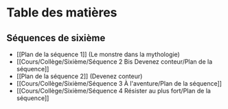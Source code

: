 # Table des matières

## Séquences de sixième

- [[Plan de la séquence 1]] (Le monstre dans la mythologie)
- [[Cours/Collège/Sixième/Séquence 2 Bis Devenez conteur/Plan de la séquence]]
- [[Plan de la séquence 2]] (Devenez conteur)
- [[Cours/Collège/Sixième/Séquence 3 À l'aventure/Plan de la séquence]]
- [[Cours/Collège/Sixième/Séquence 4 Résister au plus fort/Plan de la séquence]]





